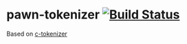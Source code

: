pawn-tokenizer [![Build Status](https://travis-ci.org/ertrzyiks/pawn-tokenizer.svg?branch=master)](https://travis-ci.org/ertrzyiks/pawn-tokenizer)
==============

Based on [c-tokenizer](https://github.com/substack/c-tokenizer)

